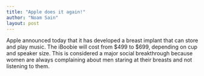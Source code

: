```yaml
---
title: "Apple does it again!"
author: "Noam Sain"
layout: post
---
```


Apple announced today that it has developed a breast implant that can store and play music. The iBoobie will cost from $499 to $699, depending on cup and speaker size. This is considered a major social breakthrough because women are always complaining about men staring at their breasts and not listening to them.